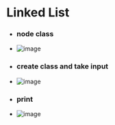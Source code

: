 # Linked List
- ### node class
- ![image](https://github.com/HANAMANTAPPA/Daily_DSA_Coding-Ninaja-Problems/assets/48180907/6aeb6f6a-8453-4769-91e6-75d21878e0ba)
- ### create class and take input 
- ![image](https://github.com/HANAMANTAPPA/Daily_DSA_Coding-Ninaja-Problems/assets/48180907/799387fd-48b9-41f6-b955-37b32bf72687)
- ### print 
- ![image](https://github.com/HANAMANTAPPA/Daily_DSA_Coding-Ninaja-Problems/assets/48180907/e5c96095-2470-47aa-a463-463827f4a9f5)





